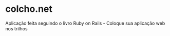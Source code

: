 colcho.net
==========

Aplicação feita seguindo o livro Ruby on Rails - Coloque sua aplicação web nos trilhos

